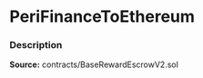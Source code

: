 # PeriFinanceToEthereum

### Description <a id="description"></a>

**Source:** contracts/BaseRewardEscrowV2.sol

